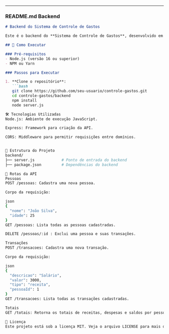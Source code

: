 
---

### **README.md Backend**

```markdown
# Backend do Sistema de Controle de Gastos

Este é o backend do **Sistema de Controle de Gastos**, desenvolvido em Node.js com Express. Ele fornece uma API para cadastrar pessoas, transações e consultar totais.

## 🚀 Como Executar

### Pré-requisitos
- Node.js (versão 16 ou superior)
- NPM ou Yarn

### Passos para Executar

1. **Clone o repositório**:
   ```bash
   git clone https://github.com/seu-usuario/controle-gastos.git
   cd controle-gastos/backend
   npm install
   node server.js

🛠 Tecnologias Utilizadas
Node.js: Ambiente de execução JavaScript.

Express: Framework para criação da API.

CORS: Middleware para permitir requisições entre domínios.


📂 Estrutura do Projeto
backend/
├── server.js            # Ponto de entrada do backend
├── package.json         # Dependências do backend

🌟 Rotas da API
Pessoas
POST /pessoas: Cadastra uma nova pessoa.

Corpo da requisição:

json
{
  "nome": "João Silva",
  "idade": 25
}
GET /pessoas: Lista todas as pessoas cadastradas.

DELETE /pessoas/:id : Exclui uma pessoa e suas transações.

Transações
POST /transacoes: Cadastra uma nova transação.

Corpo da requisição:

json
{
  "descricao": "Salário",
  "valor": 3000,
  "tipo": "receita",
  "pessoaId": 1
}
GET /transacoes: Lista todas as transações cadastradas.

Totais
GET /totais: Retorna os totais de receitas, despesas e saldos por pessoa e geral.

📝 Licença
Este projeto está sob a licença MIT. Veja o arquivo LICENSE para mais detalhes.
